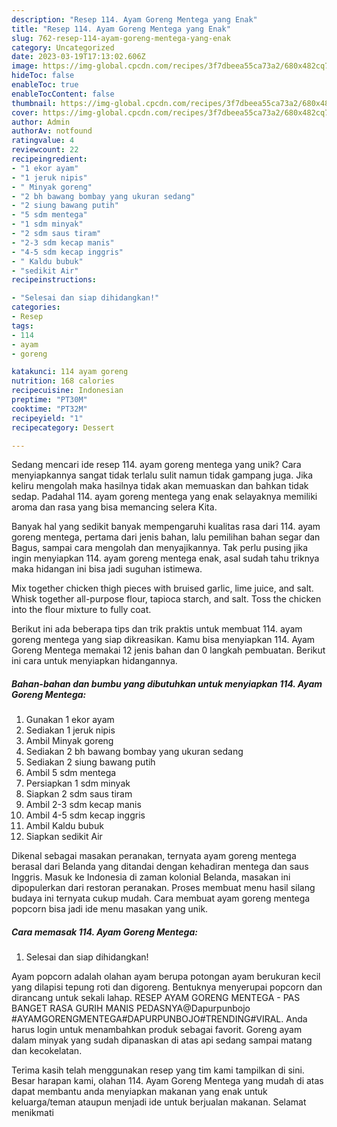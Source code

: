 ```yaml
---
description: "Resep 114. Ayam Goreng Mentega yang Enak"
title: "Resep 114. Ayam Goreng Mentega yang Enak"
slug: 762-resep-114-ayam-goreng-mentega-yang-enak
category: Uncategorized
date: 2023-03-19T17:13:02.606Z
image: https://img-global.cpcdn.com/recipes/3f7dbeea55ca73a2/680x482cq70/114-ayam-goreng-mentega-foto-resep-utama.jpg
hideToc: false
enableToc: true
enableTocContent: false
thumbnail: https://img-global.cpcdn.com/recipes/3f7dbeea55ca73a2/680x482cq70/114-ayam-goreng-mentega-foto-resep-utama.jpg
cover: https://img-global.cpcdn.com/recipes/3f7dbeea55ca73a2/680x482cq70/114-ayam-goreng-mentega-foto-resep-utama.jpg
author: Admin
authorAv: notfound
ratingvalue: 4
reviewcount: 22
recipeingredient:
- "1 ekor ayam"
- "1 jeruk nipis"
- " Minyak goreng"
- "2 bh bawang bombay yang ukuran sedang"
- "2 siung bawang putih"
- "5 sdm mentega"
- "1 sdm minyak"
- "2 sdm saus tiram"
- "2-3 sdm kecap manis"
- "4-5 sdm kecap inggris"
- " Kaldu bubuk"
- "sedikit Air"
recipeinstructions:

- "Selesai dan siap dihidangkan!"
categories:
- Resep
tags:
- 114
- ayam
- goreng

katakunci: 114 ayam goreng 
nutrition: 168 calories
recipecuisine: Indonesian
preptime: "PT30M"
cooktime: "PT32M"
recipeyield: "1"
recipecategory: Dessert

---
```





Sedang mencari ide resep 114. ayam goreng mentega yang unik? Cara menyiapkannya sangat tidak terlalu sulit namun tidak gampang juga. Jika keliru mengolah maka hasilnya tidak akan memuaskan dan bahkan tidak sedap. Padahal 114. ayam goreng mentega yang enak selayaknya memiliki aroma dan rasa yang bisa memancing selera Kita.





Banyak hal yang sedikit banyak mempengaruhi kualitas rasa dari 114. ayam goreng mentega, pertama dari jenis bahan, lalu pemilihan bahan segar dan Bagus, sampai cara mengolah dan menyajikannya. Tak perlu pusing jika ingin menyiapkan 114. ayam goreng mentega enak,      asal sudah tahu triknya maka hidangan ini bisa jadi suguhan istimewa.














Mix together chicken thigh pieces with bruised garlic, lime juice, and salt. Whisk together all-purpose flour, tapioca starch, and salt. Toss the chicken into the flour mixture to fully coat.






Berikut ini ada beberapa tips dan trik praktis untuk membuat 114. ayam goreng mentega yang siap dikreasikan. Kamu bisa menyiapkan 114. Ayam Goreng Mentega memakai 12 jenis bahan dan 0 langkah pembuatan. Berikut ini cara untuk menyiapkan hidangannya.

<!--inarticleads1-->

##### Bahan-bahan dan bumbu yang dibutuhkan untuk menyiapkan 114. Ayam Goreng Mentega:

1. Gunakan 1 ekor ayam
1. Sediakan 1 jeruk nipis
1. Ambil  Minyak goreng
1. Sediakan 2 bh bawang bombay yang ukuran sedang
1. Sediakan 2 siung bawang putih
1. Ambil 5 sdm mentega
1. Persiapkan 1 sdm minyak
1. Siapkan 2 sdm saus tiram
1. Ambil 2-3 sdm kecap manis
1. Ambil 4-5 sdm kecap inggris
1. Ambil  Kaldu bubuk
1. Siapkan sedikit Air


Dikenal sebagai masakan peranakan, ternyata ayam goreng mentega berasal dari Belanda yang ditandai dengan kehadiran mentega dan saus Inggris. Masuk ke Indonesia di zaman kolonial Belanda, masakan ini dipopulerkan dari restoran peranakan. Proses membuat menu hasil silang budaya ini ternyata cukup mudah. Cara membuat ayam goreng mentega popcorn bisa jadi ide menu masakan yang unik. 

<!--inarticleads2-->

##### Cara memasak 114. Ayam Goreng Mentega:


1. Selesai dan siap dihidangkan!

Ayam popcorn adalah olahan ayam berupa potongan ayam berukuran kecil yang dilapisi tepung roti dan digoreng. Bentuknya menyerupai popcorn dan dirancang untuk sekali lahap. RESEP AYAM GORENG MENTEGA - PAS BANGET RASA GURIH MANIS PEDASNYA@Dapurpunbojo #AYAMGORENGMENTEGA#DAPURPUNBOJO#TRENDING#VIRAL. Anda harus login untuk menambahkan produk sebagai favorit. Goreng ayam dalam minyak yang sudah dipanaskan di atas api sedang sampai matang dan kecokelatan. 

Terima kasih telah menggunakan resep yang tim kami tampilkan di sini. Besar harapan kami, olahan 114. Ayam Goreng Mentega yang mudah di atas dapat membantu anda menyiapkan makanan yang enak untuk keluarga/teman ataupun menjadi ide untuk berjualan makanan. Selamat menikmati
